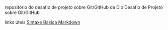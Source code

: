 repositório do desafio de projeto sobre Git/GitHub da Dio
Desafio de Projeto sobre Git/GitHub

links úteis
[Sintaxe Basica Markdown]()

